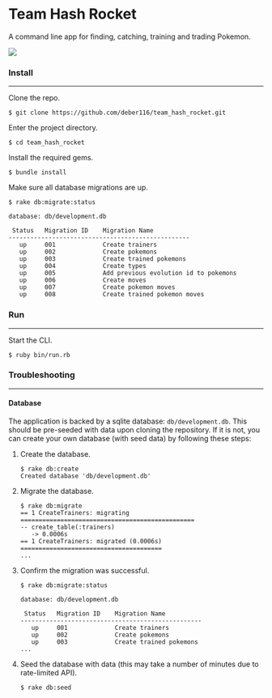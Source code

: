 # Team Hash Rocket

A command line app for finding, catching, training and trading Pokemon.

![](https://upload.wikimedia.org/wikipedia/commons/thumb/9/98/International_Pok%C3%A9mon_logo.svg/1200px-International_Pok%C3%A9mon_logo.svg.png)


### Install

---

Clone the repo.

```
$ git clone https://github.com/deber116/team_hash_rocket.git
```

Enter the project directory.

```
$ cd team_hash_rocket
```

Install the required gems.

```
$ bundle install
```

Make sure all database migrations are up.

```
$ rake db:migrate:status

database: db/development.db

 Status   Migration ID    Migration Name
--------------------------------------------------
   up     001             Create trainers
   up     002             Create pokemons
   up     003             Create trained pokemons
   up     004             Create types
   up     005             Add previous evolution id to pokemons
   up     006             Create moves
   up     007             Create pokemon moves
   up     008             Create trained pokemon moves
```


### Run

---

Start the CLI.

```
$ ruby bin/run.rb
```


### Troubleshooting

---

#### Database

The application is backed by a sqlite database: `db/development.db`. This should be pre-seeded with data upon cloning the repository. If it is not, you can create your own database (with seed data) by following these steps:

1. Create the database.
	
	```
	$ rake db:create
	Created database 'db/development.db'
	```

2. Migrate the database.

	```
	$ rake db:migrate
	== 1 CreateTrainers: migrating ================================================
	-- create_table(:trainers)
       -> 0.0006s
	== 1 CreateTrainers: migrated (0.0006s) =======================================
	...
	```
	
3. Confirm the migration was successful.

	```
	$ rake db:migrate:status
	
	database: db/development.db
	
	 Status   Migration ID    Migration Name
	--------------------------------------------------
	   up     001             Create trainers
	   up     002             Create pokemons
	   up     003             Create trained pokemons
	...
	```
	
4. Seed the database with data (this may take a number of minutes due to rate-limited API).

	```
	$ rake db:seed
	```
